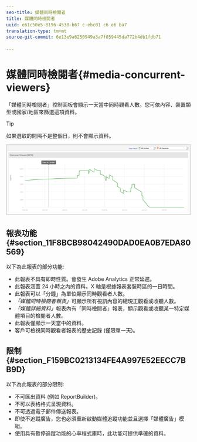 ```yaml
---
seo-title: 媒體同時檢閱者
title: 媒體同時檢閱者
uuid: e61c50e5-8196-4538-b67 c-ebc01 c6 e6 ba7
translation-type: tm+mt
source-git-commit: 6e13e9a6250949a3a7f059445da772b4db1fdb71

---
```



# 媒體同時檢閱者{#media-concurrent-viewers}

「媒體同時檢閱者」控制面板會顯示一天當中同時觀看人數。您可依內容、裝置類型或國家/地區來篩選這項資料。

>[!TIP]
>
>如果選取的間隔不是整個日，則不會顯示資料。

![](assets/video-concurrent-viewers.png)

## 報表功能 {#section_11F8BCB98042490DAD0EA0B7EDA80569}

以下為此報表的部分功能:

* 此報表不具有即時性質。會發生 Adobe Analytics 正常延遲。
* 此報表涵蓋 24 小時之內的資料。X 軸是根據報表套裝時區的一日時間。
* 此報表可以「分鐘」為單位顯示同時觀看者人數。
* *「媒體同時檢閱者報表」*&#x200B;可顯示所有視訊內容的總現正觀看或收聽人數。
* *「媒體詳細資料」*&#x200B;報表內有「同時檢閱者」報表，顯示觀看或收聽某一特定媒體項目的檢閱者人數。
* 此報表僅顯示一天當中的資料。
* 客戶可檢視同時觀看者報表的歷史記錄 (僅限單一天)。

## 限制 {#section_F159BC0213134FE4A997E52EECC7BB9D}

以下為此報表的部分限制:

* 不可匯出資料 (例如 ReportBuilder)。
* 不可以表格格式呈現資料。
* 不可透過電子郵件傳送報表。
* 即使不追蹤廣告，您也必須重新啟動媒體追蹤功能並且選擇「媒體廣告」模組。
* 使用具有暫停追蹤功能的心率程式庫時，此功能可提供準確的資料。

